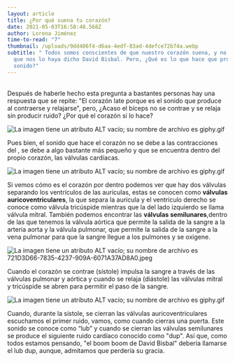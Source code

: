 ```yaml
---
layout: article
title: ¿Por qué suena tu corazón?
date: 2021-05-03T16:58:48.568Z
author: Lorena Jiménez
time-to-read: "7"
thumbnail: /uploads/9dd406f4-d6aa-4edf-83ad-4defce72b74a.webp
subtitle: " Todos somos conscientes de que nuestro corazón suena, y no solo por
  que nos lo haya dicho David Bisbal. Pero, ¿Qué es lo que hace que produzca ese
  sonido?"
---
```

\
Después de haberle hecho esta pregunta a bastantes personas hay una respuesta que se repite: "El corazón late porque es el sonido que produce al contraerse y relajarse", pero, ¿Acaso el bíceps no se contrae y se relaja sin producir ruido? ¿Por qué el corazón sí lo hace?

![La imagen tiene un atributo ALT vacío; su nombre de archivo es giphy.gif](https://media.giphy.com/media/kaq6GnxDlJaBq/giphy.gif)

Pues bien, el sonido que hace el corazón no se debe a las contracciones del , se debe a algo bastante más pequeño y que se encuentra dentro del propio corazón, las válvulas cardíacas.

![La imagen tiene un atributo ALT vacío; su nombre de archivo es giphy.gif](https://media.giphy.com/media/V0IdVIIW1y5d6/giphy.gif)

Si vemos cómo es el corazón por dentro podemos ver que hay dos válvulas separando los ventrículos de las aurículas, estas se conocen como **válvulas auricoventriculares**, la que separa la aurícula y el ventrículo derecho se conoce como válvula tricúspide mientras que la del lado izquierdo se llama válvula mitral. También podemos encontrar las **válvulas semilunares**,dentro de las que tenemos la válvula aórtica que permite la salida de la sangre a la arteria aorta y la válvula pulmonar, que permite la salida de la sangre a la vena pulmonar para que la sangre llegue a los pulmones y se oxigene.

![La imagen tiene un atributo ALT vacío; su nombre de archivo es 721D3D66-7835-4237-909A-6071A37AD8A0.jpeg](https://fagolambda-436fc1.ingress-baronn.easywp.com/wp-content/uploads/2021/01/721D3D66-7835-4237-909A-6071A37AD8A0.jpeg)

Cuando el corazón se contrae (sístole) impulsa la sangre a través de las válvulas pulmonar y aórtica y cuando se relaja (diástole) las válvulas mitral y tricúspide se abren para permitir el paso de la sangre.

![La imagen tiene un atributo ALT vacío; su nombre de archivo es giphy.gif](https://media.giphy.com/media/nRrlFdWcd9cbu/giphy.gif)

Cuando, durante la sístole, se cierran las válvulas auricoventriculares escuchamos el primer ruido, vamos, como cuando cierras una puerta. Este sonido se conoce como “lub” y cuando se cierran las válvulas semilunares se produce el siguiente ruido cardíaco conocido como "dup". Así que, como todos estamos pensando, "el boom boom de David Bisbal" debería llamarse el lub dup, aunque, admitamos que perdería su gracia.